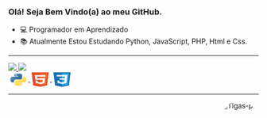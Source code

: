 ### Olá! Seja Bem Vindo(a) ao meu GitHub.

- 💻 Programador em Aprendizado
- 📚 Atualmente Estou Estudando Python, JavaScript, PHP, Html e Css.
<hr>

<div>
  <a href="https://github.com/Tigasexe">
  <img height="180em" src="https://github-readme-stats.vercel.app/api?username=Tigasexe&show_icons=true&theme=react&include_all_commits=true&count_private=true"/>
  <img height="180em" src="https://github-readme-stats.vercel.app/api/top-langs/?username=Tigasexe&layout=compact&langs_count=7&theme=react&count_private=true"/>
</div>

<div>
  <img align="center" alt="Tigas-Python" height="30" width="40" src="https://raw.githubusercontent.com/devicons/devicon/master/icons/python/python-original.svg">
  <img align="center" alt="Tigas-HTML" height="30" width="40" src="https://raw.githubusercontent.com/devicons/devicon/master/icons/html5/html5-original.svg">
  <img align="center" alt="Tigas-CSS" height="30" width="40" src="https://raw.githubusercontent.com/devicons/devicon/master/icons/css3/css3-original.svg">
  <hr>
</div>

<div>
  <img align="right" alt="Tigas-pic" height="150" style="border-radius:50px;" src="https://cdn.discordapp.com/attachments/1083870423504126064/1097216021791776798/RpWCttYvWt1n2BSyIQbLkjTekqIt5xbwHjtFY6JzEoJwmGSjyP7LGVBNja3sR1KUNXuVrkNIs176-c-k-c0x00ffffff-no-rj.png">
</div>

